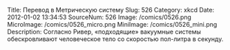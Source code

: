Title: Перевод в Метрическую систему 
Slug: 526 
Category: xkcd 
Date: 2012-01-02 13:34:53 
SourceNum: 526 
Image: /comics/0526.png 
MicroImage: /comics/0526_micro.png 
MiniImage: /comics/0526_mini.png 
Description: Согласно Ривер, «подходящие» вакуумные системы обескровливают человеческое тело со скоростью пол-литра в секунду. 

